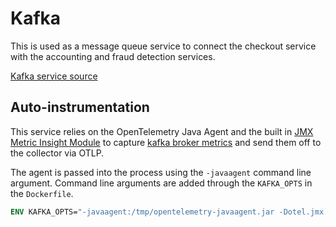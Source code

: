 # Kafka

This is used as a message queue service to connect the checkout service with
the accounting and fraud detection services.

[Kafka service source](../../src/kafka/)

## Auto-instrumentation

This service relies on the OpenTelemetry Java Agent and the built in
[JMX Metric Insight Module](https://github.com/open-telemetry/opentelemetry-java-instrumentation/tree/main/instrumentation/jmx-metrics/javaagent)
to capture [kafka broker metrics](https://github.com/open-telemetry/opentelemetry-java-instrumentation/blob/main/instrumentation/jmx-metrics/javaagent/kafka-broker.md) and send them off to the collector via OTLP.

The agent is passed into the process using the `-javaagent` command line
argument. Command line arguments are added through the `KAFKA_OPTS`
in the `Dockerfile`.

```dockerfile
ENV KAFKA_OPTS="-javaagent:/tmp/opentelemetry-javaagent.jar -Dotel.jmx.target.system=kafka-broker"
```
